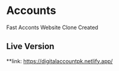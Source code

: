 # Accounts
Fast Acconts Website Clone Created 
## Live Version
**link: https://digitalaccountpk.netlify.app/
